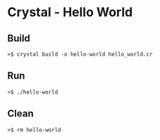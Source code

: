 # Crystal - Hello World

## Build

```
>$ crystal build -o hello-world hello_world.cr
```

## Run

```
>$ ./hello-world
```

## Clean

```
>$ rm hello-world
```
